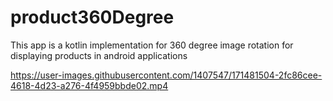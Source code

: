 # product360Degree
This app is a kotlin implementation for 360 degree image rotation for displaying products in android applications




https://user-images.githubusercontent.com/1407547/171481504-2fc86cee-4618-4d23-a276-4f4959bbde02.mp4

